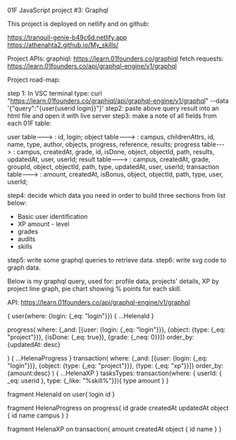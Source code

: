 01F JavaScript project #3: Graphql

This project is deployed on netlify and on github: 

https://tranquil-genie-b49c6d.netlify.app
https://athenahta2.github.io/My_skills/  

Project APIs: graphiql: https://learn.01founders.co/graphiql 
fetch requests: https://learn.01founders.co/api/graphql-engine/v1/graphql

Project road-map:

step 1: In VSC terminal type: curl "https://learn.01founders.co/graphiql/api/graphql-engine/v1/graphql" --data '{"query":"{user{userid login}}"}'
step2: paste above query result into an html file and open it with live server
step3: make a note of all fields from each 01F table:

user table---> : id, login; 
object table---> : campus, childrenAttrs, id, name, type, author, objects, progress, reference, results; 
progress table---> : campus, createdAt, grade, id, isDone, object, objectId, path, results, updatedAt, user, userId; 
result table---> : campus, createdAt, grade, groupId, object, objectId, path, type, updatedAt, user, userId; 
transaction table---> : amount, createdAt, isBonus, object, objectId, path, type, user, userId; 

step4: decide which data you need in order to build three sections from list below: 
- Basic user identification 
- XP amount - level 
- grades 
- audits 
- skills

step5: write some graphql queries to retrieve data. 
step6: write svg code to graph data.

Below is my graphql query, used for: profile data, projects' details, XP by project line graph, pie chart showing % points for each skill.

API: https://learn.01founders.co/api/graphql-engine/v1/graphql

{ user(where: {login: {_eq: "login"}}) { ...HelenaId }

progress(
  where: {_and: [{user: {login: {_eq: "login"}}}, {object: {type: {_eq: "project"}}}, {isDone: {_eq: true}}, {grade: {_neq: 0}}]}
  order_by: {updatedAt: desc}
  
) {
  ...HelenaProgress
}
transaction(
  where: {_and: [{user: {login: {_eq: "login"}}}, {object: {type: {_eq: "project"}}}, {type: {_eq: "xp"}}]}
  order_by: {amount:desc} 
) {
  ...HelenaXP
}
tasksTypes:  transaction(where: { userId: { _eq: userid }, type: {_like: "%skill%"}}){
    type
    amount
  }
  }
  
  fragment HelenaId on user{
  login
  id
}

fragment HelenaProgress on progress{
    id
    grade
    createdAt
    updatedAt
    object {
    id
    name
    campus
    }
  }
  
  fragment HelenaXP on transaction{
    amount
    createdAt
    object {
          id
          name
        }
  }
  
